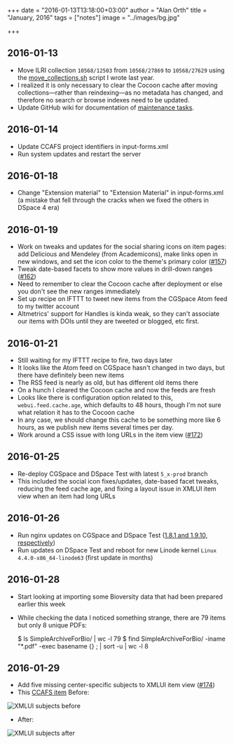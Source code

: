 +++
date = "2016-01-13T13:18:00+03:00"
author = "Alan Orth"
title = "January, 2016"
tags = ["notes"]
image = "../images/bg.jpg"

+++
## 2016-01-13

- Move ILRI collection `10568/12503` from `10568/27869` to `10568/27629` using the [move_collections.sh](https://gist.github.com/alanorth/392c4660e8b022d99dfa) script I wrote last year.
- I realized it is only necessary to clear the Cocoon cache after moving collections—rather than reindexing—as no metadata has changed, and therefore no search or browse indexes need to be updated.
- Update GitHub wiki for documentation of [maintenance tasks](https://github.com/ilri/DSpace/wiki/Maintenance-Tasks).

## 2016-01-14

- Update CCAFS project identifiers in input-forms.xml
- Run system updates and restart the server

## 2016-01-18

- Change "Extension material" to "Extension Material" in input-forms.xml (a mistake that fell through the cracks when we fixed the others in DSpace 4 era)

## 2016-01-19

- Work on tweaks and updates for the social sharing icons on item pages: add Delicious and Mendeley (from Academicons), make links open in new windows, and set the icon color to the theme's primary color ([#157](https://github.com/ilri/DSpace/issues/157))
- Tweak date-based facets to show more values in drill-down ranges ([#162](https://github.com/ilri/DSpace/issues/162))
- Need to remember to clear the Cocoon cache after deployment or else you don't see the new ranges immediately
- Set up recipe on IFTTT to tweet new items from the CGSpace Atom feed to my twitter account
- Altmetrics' support for Handles is kinda weak, so they can't associate our items with DOIs until they are tweeted or blogged, etc first.

## 2016-01-21

- Still waiting for my IFTTT recipe to fire, two days later
- It looks like the Atom feed on CGSpace hasn't changed in two days, but there have definitely been new items
- The RSS feed is nearly as old, but has different old items there
- On a hunch I cleared the Cocoon cache and now the feeds are fresh
- Looks like there is configuration option related to this, `webui.feed.cache.age`, which defaults to 48 hours, though I'm not sure what relation it has to the Cocoon cache
- In any case, we should change this cache to be something more like 6 hours, as we publish new items several times per day.
- Work around a CSS issue with long URLs in the item view ([#172](https://github.com/ilri/DSpace/issues/172))

## 2016-01-25

- Re-deploy CGSpace and DSpace Test with latest `5_x-prod` branch
- This included the social icon fixes/updates, date-based facet tweaks, reducing the feed cache age, and fixing a layout issue in XMLUI item view when an item had long URLs

## 2016-01-26

- Run nginx updates on CGSpace and DSpace Test ([1.8.1 and 1.9.10, respectively](http://mailman.nginx.org/pipermail/nginx/2016-January/049700.html))
- Run updates on DSpace Test and reboot for new Linode kernel `Linux 4.4.0-x86_64-linode63` (first update in months)

## 2016-01-28

- Start looking at importing some Bioversity data that had been prepared earlier this week
- While checking the data I noticed something strange, there are 79 items but only 8 unique PDFs:

    $ ls SimpleArchiveForBio/ | wc -l
    79
    $ find SimpleArchiveForBio/ -iname "*.pdf" -exec basename {} \; | sort -u | wc -l
    8

## 2016-01-29

- Add five missing center-specific subjects to XMLUI item view ([#174](https://github.com/ilri/DSpace/issues/174))
- This [CCAFS item](https://cgspace.cgiar.org/handle/10568/67062) Before:

![XMLUI subjects before](2016/01/xmlui-subjects-before.png)

- After: 

![XMLUI subjects after](2016/01/xmlui-subjects-after.png)
